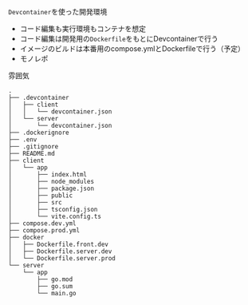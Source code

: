 `Devcontainer`を使った開発環境

- コード編集も実行環境もコンテナを想定
- コード編集は開発用の`Dockerfile`をもとにDevcontainerで行う
- イメージのビルドは本番用のcompose.ymlとDockerfileで行う（予定）
- モノレポ


雰囲気
```
.
├── .devcontainer
│   ├── client
│   │   └── devcontainer.json
│   └── server
│       └── devcontainer.json
├── .dockerignore
├── .env
├── .gitignore
├── README.md
├── client
│   └── app
│       ├── index.html
│       ├── node_modules
│       ├── package.json
│       ├── public
│       ├── src
│       ├── tsconfig.json
│       └── vite.config.ts
├── compose.dev.yml
├── compose.prod.yml
├── docker
│   ├── Dockerfile.front.dev
│   ├── Dockerfile.server.dev
│   └── Dockerfile.server.prod
└── server
    └── app
        ├── go.mod
        ├── go.sum
        └── main.go
```